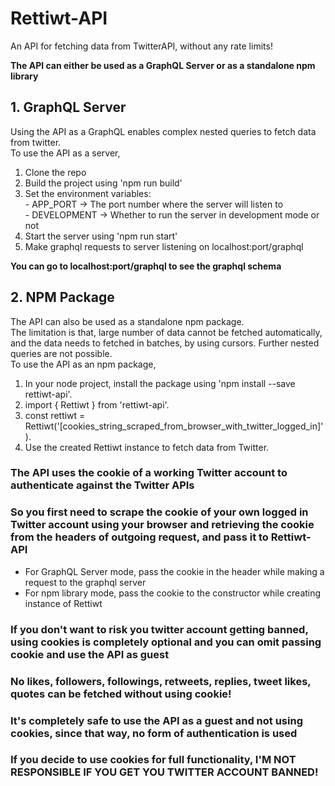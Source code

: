 # Rettiwt-API
An API for fetching data from TwitterAPI, without any rate limits!

**The API can either be used as a GraphQL Server or as a standalone npm library**

## 1. GraphQL Server
Using the API as a GraphQL enables complex nested queries to fetch data from twitter.  
To use the API as a server,

1.  Clone the repo  
2.  Build the project using 'npm run build'  
3.  Set the environment variables:  
        -   APP_PORT -> The port number where the server will listen to  
        -   DEVELOPMENT -> Whether to run the server in development mode or not  
4.  Start the server using 'npm run start'  
5.  Make graphql requests to server listening on localhost:port/graphql

**You can go to localhost:port/graphql to see the graphql schema**

## 2. NPM Package
The API can also be used as a standalone npm package.  
The limitation is that, large number of data cannot be fetched automatically, and the data needs to fetched in batches, by using cursors.
Further nested queries are not possible.  
To use the API as an npm package,

1.  In your node project, install the package using 'npm install --save rettiwt-api'.  
2.  import { Rettiwt } from 'rettiwt-api'.  
3.  const rettiwt = Rettiwt('[cookies_string_scraped_from_browser_with_twitter_logged_in]').  
4.  Use the created Rettiwt instance to fetch data from Twitter.  

### **The API uses the cookie of a working Twitter account to authenticate against the Twitter APIs**
### **So you first need to scrape the cookie of your own logged in Twitter account using your browser and retrieving the cookie from the headers of outgoing request, and pass it to Rettiwt-API**

-   For GraphQL Server mode, pass the cookie in the header while making a request to the graphql server
-   For npm library mode, pass the cookie to the constructor while creating instance of Rettiwt

### **If you don't want to risk you twitter account getting banned, using cookies is completely optional and you can omit passing cookie and use the API as guest**  
### **No likes, followers, followings, retweets, replies, tweet likes, quotes can be fetched without using cookie!**  
### **It's completely safe to use the API as a guest and not using cookies, since that way, no form of authentication is used**
### **If you decide to use cookies for full functionality, I'M NOT RESPONSIBLE IF YOU GET YOU TWITTER ACCOUNT BANNED!**
